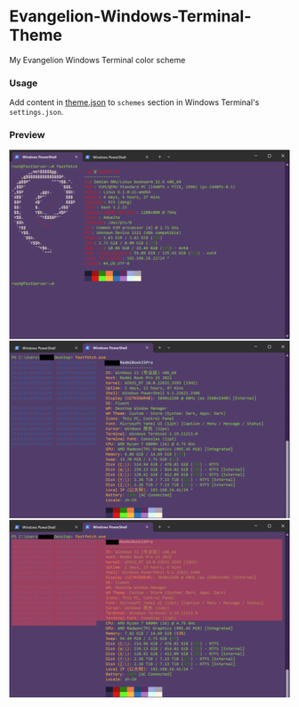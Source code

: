# Evangelion-Windows-Terminal-Theme

My Evangelion Windows Terminal color scheme

### Usage

Add content in [theme.json](theme.json) to `schemes` section in Windows Terminal's `settings.json`.

### Preview

![debian-fastfetch](./previews/debian-fastfetch.png)
![windows11-fastfetch](./previews/windows11-fastfetch.png)
![windows11-fastfetch-selection-1](./previews/windows11-fastfetch-selection.png)